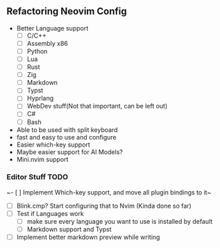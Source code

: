 ## Refactoring Neovim Config

- Better Language support
    - [ ] C/C++
    - [ ] Assembly x86
    - [ ] Python
    - [ ] Lua
    - [ ] Rust
    - [ ] Zig 
    - [ ] Markdown
    - [ ] Typst
    - [ ] Hyprlang
    - [ ] WebDev stuff(Not that important, can be left out)
    - [ ] C#
    - [ ] Bash

- Able to be used with split keyboard
- fast and easy to use and configure
- Easier which-key support 
- Maybe easier support for AI Models?
- Mini.nvim support


### Editor Stuff TODO
~- [ ] Implement Which-key support, and move all plugin bindings to it~
- [ ] Blink.cmp? Start configuring that to Nvim (Kinda done so far)
- [ ] Test if Languages work
    - [ ] make sure every language you want to use is installed by default
    - [ ] Markdown support and Typst
- [ ] Implement better markdown preview while writing
